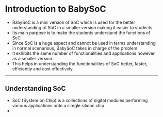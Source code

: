 # Introduction to BabySoC
- BabySoC is a mini version of SoC which is used for the better understanding of SoC in a smaller version making it easier to students
- Its main purpose is to make the students understand the functions of SoC
- Since SoC is a huge aspect and cannot be used in terms understanding in normal scenarious, BabySoC takes in charge of the problem
- It exhibits the same number of functionalities and applications however as a smaller version
- This helps in understanding the functionalities of SoC better, faster, efficiently and cost effectively
---

## Understanding SoC
- SoC (System on Chip) is a collections of digital modules performing various applications onto a simgle silicon chip
- 
